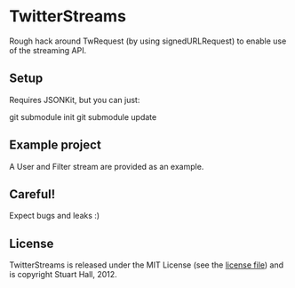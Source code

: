 # TwitterStreams

Rough hack around TwRequest (by using signedURLRequest) to enable use of the streaming API.

## Setup

Requires JSONKit, but you can just:

git submodule init
git submodule update

## Example project

A User and Filter stream are provided as an example.

## Careful!

Expect bugs and leaks :)

## License

TwitterStreams is released under the MIT License (see the [license file](https://github.com/stuartkhall/twitterstreams/blob/master/license)) and is copyright Stuart Hall, 2012.